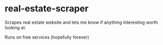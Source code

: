 # real-estate-scraper

Scrapes real estate website and lets me know if anything interesting worth looking at.

Runs on free services (hopefully forever)
